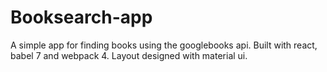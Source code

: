 # Booksearch-app
A simple app for finding books using the googlebooks api. Built with react, babel 7 and webpack 4. Layout designed with material ui.
